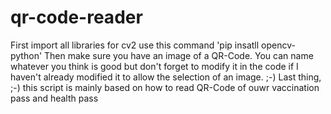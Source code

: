 # qr-code-reader
First import all libraries
for cv2 use this command 'pip insatll opencv-python'
Then make sure you have an image of a QR-Code. You can name whatever you think is good but don't forget to modify it in the code if I haven't already modified it to allow the selection of an image. ;-)
Last thing, ;-) this script is mainly based on how to read QR-Code of ouwr vaccination pass and health pass

